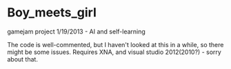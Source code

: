 Boy_meets_girl
==============

gamejam project 1/19/2013 - AI and self-learning


The code is well-commented, but I haven't looked at this in a while, so there might be some issues.
Requires XNA, and visual studio 2012(2010?) - sorry about that.
